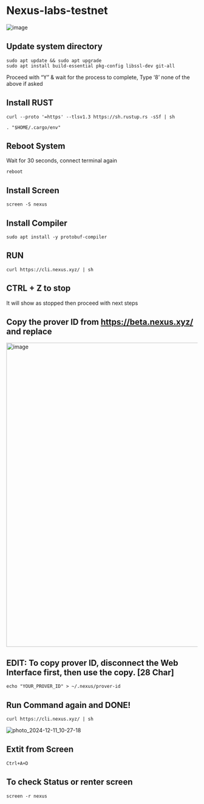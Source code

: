 # Nexus-labs-testnet

![image](https://github.com/user-attachments/assets/bf2fe42c-d56a-451a-89ba-9b13f56c8157)

Update system directory
-----------------------


```
sudo apt update && sudo apt upgrade
sudo apt install build-essential pkg-config libssl-dev git-all
```


Proceed with “Y” & wait for the process to complete, Type ‘8’ none of the above if asked





Install RUST
------------

```
curl --proto '=https' --tlsv1.3 https://sh.rustup.rs -sSf | sh
```
```
. "$HOME/.cargo/env"
```

Reboot System
-------------

Wait for 30 seconds, connect terminal again

```
reboot
```

Install Screen
---------------
```
screen -S nexus
```

Install Compiler
---------------
```
sudo apt install -y protobuf-compiler
```


RUN
---

```
curl https://cli.nexus.xyz/ | sh
```


CTRL + Z to stop
----------------

It will show as stopped then proceed with next steps




Copy the prover ID from https://beta.nexus.xyz/ and replace
-----------------------------------------------------------

<img width="800" alt="image" src="https://github.com/user-attachments/assets/e7d75be4-b977-4567-866f-c10580d09c7b">




EDIT: To copy prover ID, disconnect the Web Interface first, then use the copy. [28 Char]
--------------------------------------------------------------------------------------------------------------------------------

```
echo "YOUR_PROVER_ID" > ~/.nexus/prover-id
```




Run Command again and DONE!
----------------------------

```
curl https://cli.nexus.xyz/ | sh
```
![photo_2024-12-11_10-27-18](https://github.com/user-attachments/assets/d67f39fa-c7da-45ed-bad7-22ded04a067b)


Extit from Screen 
------------------

```
Ctrl+A+D

```

To check Status or renter screen
-----------

```
screen -r nexus

```
